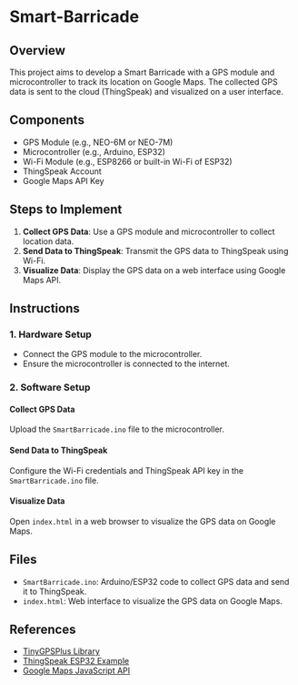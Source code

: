 # Smart-Barricade

## Overview
This project aims to develop a Smart Barricade with a GPS module and microcontroller to track its location on Google Maps. The collected GPS data is sent to the cloud (ThingSpeak) and visualized on a user interface.

## Components
- GPS Module (e.g., NEO-6M or NEO-7M)
- Microcontroller (e.g., Arduino, ESP32)
- Wi-Fi Module (e.g., ESP8266 or built-in Wi-Fi of ESP32)
- ThingSpeak Account
- Google Maps API Key

## Steps to Implement
1. **Collect GPS Data**: Use a GPS module and microcontroller to collect location data.
2. **Send Data to ThingSpeak**: Transmit the GPS data to ThingSpeak using Wi-Fi.
3. **Visualize Data**: Display the GPS data on a web interface using Google Maps API.

## Instructions
### 1. Hardware Setup
- Connect the GPS module to the microcontroller.
- Ensure the microcontroller is connected to the internet.

### 2. Software Setup
#### Collect GPS Data
Upload the `SmartBarricade.ino` file to the microcontroller.

#### Send Data to ThingSpeak
Configure the Wi-Fi credentials and ThingSpeak API key in the `SmartBarricade.ino` file.

#### Visualize Data
Open `index.html` in a web browser to visualize the GPS data on Google Maps.

## Files
- `SmartBarricade.ino`: Arduino/ESP32 code to collect GPS data and send it to ThingSpeak.
- `index.html`: Web interface to visualize the GPS data on Google Maps.

## References
- [TinyGPSPlus Library](https://github.com/mikalhart/TinyGPSPlus)
- [ThingSpeak ESP32 Example](https://github.com/mathworks/thingspeak-esp32-example)
- [Google Maps JavaScript API](https://developers.google.com/maps/documentation/javascript/overview)
